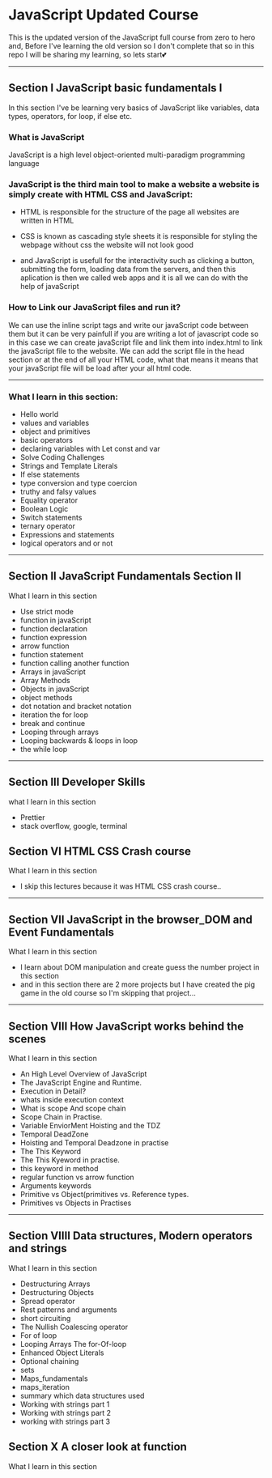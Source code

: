 # JavaScript Updated Course

This is the updated version of the JavaScript full course from zero to hero and, Before I've learning the old version so I don't complete that so in this repo I will be sharing my learning, so lets start💕

 <hr>

## Section I JavaScript basic fundamentals I

In this section I've be learning very basics of JavaScript like variables, data types, operators, for loop, if else etc.

### What is JavaScript

JavaScript is a high level object-oriented multi-paradigm programming language

### JavaScript is the third main tool to make a website a website is simply create with HTML CSS and JavaScript:

- HTML is responsible for the structure of the page all websites are written in
  HTML

- CSS is known as cascading style sheets it is responsible for styling the webpage without css the website will not look good

- and JavaScript is usefull for the interactivity such as clicking a button, submitting the
  form, loading data from the servers, and then this aplication is then we called web apps and it is all we can do with the help of javaScript

### How to Link our JavaScript files and run it?

We can use the inline script tags and write our javaScript code between them but it can be very painfull if you are writing a lot of javascript code so in this case we can create javaScript file and link them into index.html to link the javaScript file to the website. We can add the script file in the head section or at the end of all your HTML code, what that means it means that your javaScript file will be load after your all html code.

<hr>

### What I learn in this section:

- Hello world
- values and variables
- object and primitives
- basic operators
- declaring variables with Let const and var
- Solve Coding Challenges
- Strings and Template Literals
- If else statements
- type conversion and type coercion
- truthy and falsy values
- Equality operator
- Boolean Logic
- Switch statements
- ternary operator
- Expressions and statements
- logical operators and or not

<hr>

## Section II JavaScript Fundamentals Section II

What I learn in this section

- Use strict mode
- function in javaScript
- function declaration
- function expression
- arrow function
- function statement
- function calling another function
- Arrays in javaScript
- Array Methods
- Objects in javaScript
- object methods
- dot notation and bracket notation
- iteration the for loop
- break and continue
- Looping through arrays
- Looping backwards & loops in loop
- the while loop

<hr>

## Section III Developer Skills

what I learn in this section

- Prettier
- stack overflow, google, terminal

## Section VI HTML CSS Crash course

What I learn in this section

- I skip this lectures because it was HTML CSS crash course..

<hr>

## Section VII JavaScript in the browser_DOM and Event Fundamentals

What I learn in this section

- I learn about DOM manipulation and create guess the number project in this section
- and in this section there are 2 more projects but I have created the pig game in the old course so I'm skipping that project...

<hr>

## Section VIII How JavaScript works behind the scenes

What I learn in this section

- An High Level Overview of JavaScript
- The JavaScript Engine and Runtime.
- Execution in Detail?
- whats inside execution context
- What is scope And scope chain
- Scope Chain in Practise.
- Variable EnviorMent Hoisting and the TDZ
- Temporal DeadZone
- Hoisting and Temporal Deadzone in practise
- The This Keyword
- The This Kyeword in practise.
- this keyword in method
- regular function vs arrow function
- Arguments keywords
- Primitive vs Object(primitives vs. Reference types.
- Primitives vs Objects in Practises

<hr>

## Section VIIII Data structures, Modern operators and strings

What I learn in this section

- Destructuring Arrays
- Destructuring Objects
- Spread operator
- Rest patterns and arguments
- short circuiting
- The Nullish Coalescing operator
- For of loop
- Looping Arrays The for-Of-loop
- Enhanced Object Literals
- Optional chaining
- sets
- Maps_fundamentals
- maps_iteration
- summary which data structures used
- Working with strings part 1
- Working with strings part 2
- working with strings part 3

## Section X A closer look at function

What I learn in this section
